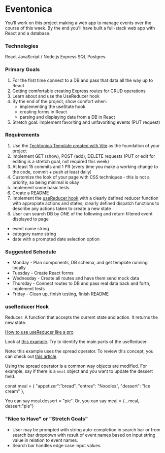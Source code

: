# Eventonica

You’ll work on this project making a web app to manage events over the course of this week. By the end you'll have built a full-stack web app with React and a database.

### Technologies

React
JavaScript / Node.js
Express
SQL
Postgres

### Primary Goals

1. For the first time connect to a DB and pass that data all the way up to React
2. Getting comfortable creating Express routes for CRUD operations
3. Learn about and use the UseReducer hook
4. By the end of the project, show comfort when:
   - implementing the useState hook
   - creating forms in React
   - parsing and displaying data from a DB in React
5. Stretch goal: Implement favoriting and unfavoriting events (PUT request)

### Requirements

1. Use the [Techtonica Template created with Vite](https://github.com/Techtonica/curriculum/tree/main/projects/2023TemplateWithVite) as the foundation of your project
2. Implement GET (show), POST (add), DELETE requests (PUT or edit for editing is a stretch goal, not required this week)
3. At least 15 commits and 1 PR (every time you make a working change to the code, commit + push at least daily)
4. Customize the look of your page with CSS techniques - this is not a priority, so being minimal is okay
5. Implement some basic tests
6. Create a README
7. Implement the [useReducer hook](https://react.dev/reference/react/useReducer) with a clearly defined reducer function with appropiate actions and states; clearly defined dispatch functions to describe any actions taken to create a new state	
8. User can search DB by ONE of the following and return filtered event displayed to page
  - event name string
  - category name string
  - date with a prompted date selection option

### Suggested Schedule

- Monday - Plan components, DB schema, and get template running locally
- Tuesday - Create React forms
- Wednesday - Create all routes and have them send mock data
- Thursday - Connect routes to DB and pass real data back and forth, implement tests
- Friday - Clean up, finish testing, finish README

### useReducer Hook

Reducer: A function that accepts the current state and action. It returns the new state.

[How to use useReducer like a pro](https://devtrium.com/posts/how-to-use-react-usereducer-hook)

Look at [this example](https://codesandbox.io/s/wild-brook-5drvk?file=/src/App.js). Try to identify the main parts of the useReducer.

Note: this example uses the spread operator. To review this concept, you can check out [this article](https://medium.com/coding-at-dawn/how-to-use-the-spread-operator-in-javascript-b9e4a8b06fab).

Using the spread operator is a common way objects are modified. For example, say if there is a `meal` object and you want to update the dessert field.

const meal = {
"appetizer":"bread",
"entree": "Noodles",
"dessert": "Ice cream"
},

You can say meal.dessert = "pie". Or, you can say meal = {...meal, dessert:"pie"}

### "Nice to Have" or "Stretch Goals"
- User may be prompted with string auto-completion in search bar or from search bar dropdown with result of event names based on input string value in relation to event names.
- Search bar handles edge case input values.
